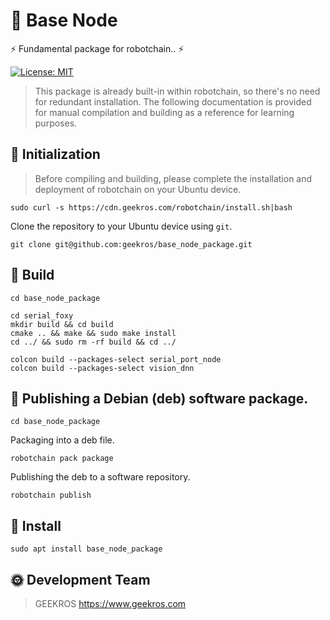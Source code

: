 # 🤖 Base Node

⚡ Fundamental package for robotchain.. ⚡

[![License: MIT](https://img.shields.io/badge/License-MIT-yellow.svg)](https://opensource.org/licenses/MIT)

> This package is already built-in within robotchain, so there's no need for redundant installation. The following documentation is provided for manual compilation and building as a reference for learning purposes.

## 📖 Initialization

> Before compiling and building, please complete the installation and deployment of robotchain on your Ubuntu device.

```shell
sudo curl -s https://cdn.geekros.com/robotchain/install.sh|bash
```

Clone the repository to your Ubuntu device using `git`.

```shell
git clone git@github.com:geekros/base_node_package.git
```

## 📖 Build

```shell
cd base_node_package
```

```shell
cd serial_foxy
mkdir build && cd build
cmake .. && make && sudo make install
cd ../ && sudo rm -rf build && cd ../

colcon build --packages-select serial_port_node
colcon build --packages-select vision_dnn
```

## 📖 Publishing a Debian (deb) software package.

```shell
cd base_node_package
```

Packaging into a deb file.

```shell
robotchain pack package
```

Publishing the deb to a software repository.

```shell
robotchain publish
```

## 📖 Install

```shell
sudo apt install base_node_package
```

## 🌞 Development Team

> GEEKROS
> https://www.geekros.com